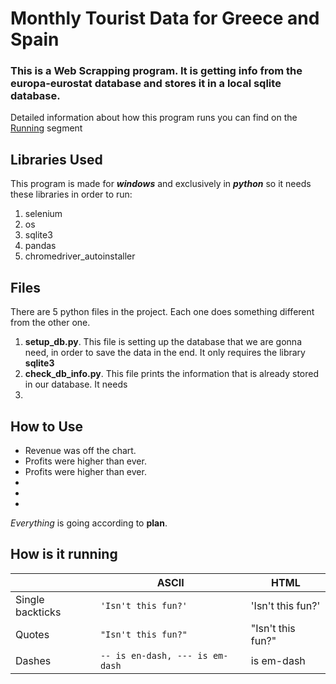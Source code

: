 # Monthly Tourist Data for Greece and Spain

### This is a **Web Scrapping** program. It is getting info from the **europa-eurostat** database and stores it in a local sqlite database.

Detailed information about how this program runs you can find on the [Running](#How-is-it-running) segment

## Libraries Used

This program is made for **_windows_** and exclusively in **_python_** so it needs these libraries in order to run:

1. selenium
2. os
3. sqlite3
4. pandas
5. chromedriver_autoinstaller

## Files

There are 5 python files in the project. Each one does something different from the other one.

1. **setup_db.py**. This file is setting up the database that we are gonna need, in order to save the data in the end. It only requires the library **sqlite3**
2. **check_db_info.py**. This file prints the information that is already stored in our database. It needs
3.

## How to Use

- Revenue was off the chart.
- Profits were higher than ever.
- Profits were higher than ever.
-
-
-

_Everything_ is going according to **plan**.

## How is it running

|                  | ASCII                           | HTML              |
| ---------------- | ------------------------------- | ----------------- |
| Single backticks | `'Isn't this fun?'`             | 'Isn't this fun?' |
| Quotes           | `"Isn't this fun?"`             | "Isn't this fun?" |
| Dashes           | `-- is en-dash, --- is em-dash` | is em-dash        |
